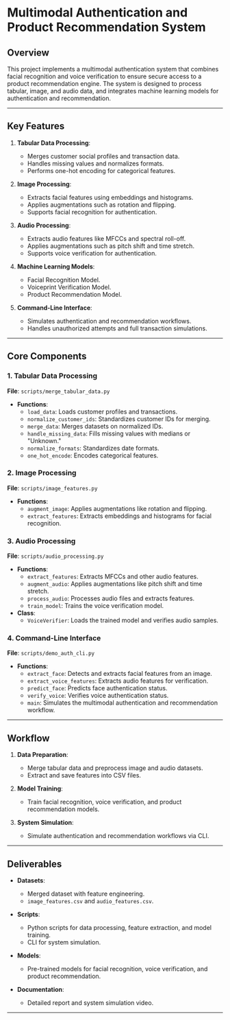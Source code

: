 # Multimodal Authentication and Product Recommendation System

## Overview
This project implements a multimodal authentication system that combines facial recognition and voice verification to ensure secure access to a product recommendation engine. The system is designed to process tabular, image, and audio data, and integrates machine learning models for authentication and recommendation.

---

## Key Features
1. **Tabular Data Processing**:
   - Merges customer social profiles and transaction data.
   - Handles missing values and normalizes formats.
   - Performs one-hot encoding for categorical features.

2. **Image Processing**:
   - Extracts facial features using embeddings and histograms.
   - Applies augmentations such as rotation and flipping.
   - Supports facial recognition for authentication.

3. **Audio Processing**:
   - Extracts audio features like MFCCs and spectral roll-off.
   - Applies augmentations such as pitch shift and time stretch.
   - Supports voice verification for authentication.

4. **Machine Learning Models**:
   - Facial Recognition Model.
   - Voiceprint Verification Model.
   - Product Recommendation Model.

5. **Command-Line Interface**:
   - Simulates authentication and recommendation workflows.
   - Handles unauthorized attempts and full transaction simulations.

---

## Core Components

### 1. Tabular Data Processing
**File**: `scripts/merge_tabular_data.py`
- **Functions**:
  - `load_data`: Loads customer profiles and transactions.
  - `normalize_customer_ids`: Standardizes customer IDs for merging.
  - `merge_data`: Merges datasets on normalized IDs.
  - `handle_missing_data`: Fills missing values with medians or "Unknown."
  - `normalize_formats`: Standardizes date formats.
  - `one_hot_encode`: Encodes categorical features.

### 2. Image Processing
**File**: `scripts/image_features.py`
- **Functions**:
  - `augment_image`: Applies augmentations like rotation and flipping.
  - `extract_features`: Extracts embeddings and histograms for facial recognition.

### 3. Audio Processing
**File**: `scripts/audio_processing.py`
- **Functions**:
  - `extract_features`: Extracts MFCCs and other audio features.
  - `augment_audio`: Applies augmentations like pitch shift and time stretch.
  - `process_audio`: Processes audio files and extracts features.
  - `train_model`: Trains the voice verification model.
- **Class**:
  - `VoiceVerifier`: Loads the trained model and verifies audio samples.

### 4. Command-Line Interface
**File**: `scripts/demo_auth_cli.py`
- **Functions**:
  - `extract_face`: Detects and extracts facial features from an image.
  - `extract_voice_features`: Extracts audio features for verification.
  - `predict_face`: Predicts face authentication status.
  - `verify_voice`: Verifies voice authentication status.
  - `main`: Simulates the multimodal authentication and recommendation workflow.

---

## Workflow
1. **Data Preparation**:
   - Merge tabular data and preprocess image and audio datasets.
   - Extract and save features into CSV files.

2. **Model Training**:
   - Train facial recognition, voice verification, and product recommendation models.

3. **System Simulation**:
   - Simulate authentication and recommendation workflows via CLI.

---

## Deliverables
- **Datasets**:
  - Merged dataset with feature engineering.
  - `image_features.csv` and `audio_features.csv`.

- **Scripts**:
  - Python scripts for data processing, feature extraction, and model training.
  - CLI for system simulation.

- **Models**:
  - Pre-trained models for facial recognition, voice verification, and product recommendation.

- **Documentation**:
  - Detailed report and system simulation video.

---
